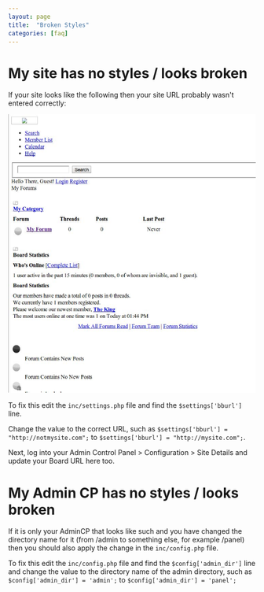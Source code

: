 ```yaml
---
layout: page
title:  "Broken Styles"
categories: [faq]
---
```


# My site has no styles / looks broken

If your site looks like the following then your site URL probably wasn't entered correctly:

[![Broken installation](/assets/images/faq/broken.jpg)](/assets/images/faq/broken.jpg)

To fix this edit the `inc/settings.php` file and find the `$settings['bburl']` line.

Change the value to the correct URL, such as `$settings['bburl'] = "http://notmysite.com";` to `$settings['bburl'] = "http://mysite.com";`.

Next, log into your Admin Control Panel > Configuration > Site Details and update your Board URL here too.

# My Admin CP has no styles / looks broken

If it is only your AdminCP that looks like such and you have changed the directory name for it (from /admin to something else, for example /panel) then you should also apply the change in the `inc/config.php` file.

To fix this edit the `inc/config.php` file and find the `$config['admin_dir']` line and change the value to the directory name of the admin directory, such as `$config['admin_dir'] = 'admin';` to `$config['admin_dir'] = 'panel';`
